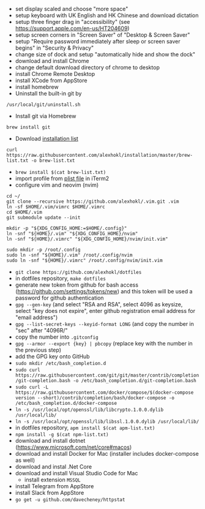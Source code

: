 - set display scaled and choose "more space"
- setup keyboard with UK English and HK Chinese and download dictation
- setup three finger drag in "accessibility" (see https://support.apple.com/en-us/HT204609)
- setup screen corners in "Screen Saver" of "Desktop & Screen Saver"
- setup "Require password immediately after sleep or screen saver begins" in "Security & Privacy"
- change size of dock and setup "automatically hide and show the dock"
- download and install Chrome
- change default download directory of chrome to desktop
- install Chrome Remote Desktop
- install XCode from AppStore
- install homebrew
- Uninstall the built-in git by
```console
/usr/local/git/uninstall.sh
```
- Install git via Homebrew
```console
brew install git
```
- Download [installation list](https://github.com/alexhokl/installation/blob/master/brew-list.txt)
```console
curl https://raw.githubusercontent.com/alexhokl/installation/master/brew-list.txt -o brew-list.txt
```
- `brew install $(cat brew-list.txt)`
- import profile from [plist file](https://github.com/alexhokl/dotfiles/blob/master/com.googlecode.iterm2.plist) in iTerm2
- configure vim and neovim (nvim)

```console
cd ~/
git clone --recursive https://github.com/alexhokl/.vim.git .vim
ln -sf $HOME/.vim/vimrc $HOME/.vimrc
cd $HOME/.vim
git submodule update --init

mkdir -p "${XDG_CONFIG_HOME:=$HOME/.config}"
ln -snf "${HOME}/.vim" "${XDG_CONFIG_HOME}/nvim"
ln -snf "${HOME}/.vimrc" "${XDG_CONFIG_HOME}/nvim/init.vim"

sudo mkdir -p /root/.config
sudo ln -snf "${HOME}/.vim" /root/.config/nvim
sudo ln -snf "${HOME}/.vimrc" /root/.config/nvim/init.vim
```

- `git clone https://github.com/alexhokl/dotfiles`
- in dotfiles repository, `make dotfiles`
- generate new token from github for bash access (https://github.com/settings/tokens/new) and this token will be used a password for github authentication
- `gpg --gen-key` (and select "RSA and RSA",  select 4096 as keysize, select "key does not expire",  enter github registration email address for "email address")
- `gpg --list-secret-keys --keyid-format LONG` (and copy the number in "sec" after "4096R/"
- copy the number into `.gitconfig`
- `gpg --armor --export {key} | pbcopy` (replace key with the number in the previous step)
- add the GPG key onto GitHub
- `sudo mkdir /etc/bash_completion.d`
- `sudo curl https://raw.githubusercontent.com/git/git/master/contrib/completion/git-completion.bash -o /etc/bash_completion.d/git-completion.bash`
- `sudo curl -L https://raw.githubusercontent.com/docker/compose/$(docker-compose version --short)/contrib/completion/bash/docker-compose -o /etc/bash_completion.d/docker-compose`
- `ln -s /usr/local/opt/openssl/lib/libcrypto.1.0.0.dylib /usr/local/lib/`
- `ln -s /usr/local/opt/openssl/lib/libssl.1.0.0.dylib /usr/local/lib/`
- in dotfiles repository, `apm install $(cat apm-list.txt)`
- `npm install -g $(cat npm-list.txt)`
- download and install dotnet (https://www.microsoft.com/net/core#macos)
- download and install Docker for Mac (installer includes docker-compose as well)
- download and instal .Net Core
- download and install Visual Studio Code for Mac
  - install extension `MSSQL`
- install Telegram from AppStore
- install Slack from AppStore
- `go get -u github.com/davecheney/httpstat`
